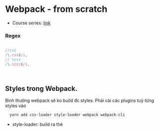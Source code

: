 # Webpack - from scratch 

* Course series: [ link ](https://www.youtube.com/watch?v=X1nxTjVDYdQ&list=PLmZPx_9ZF_sB4orswXdpThGMX9ii2uP7Z&ab_channel=SwashbucklingwithCode)

### Regex

```js

//css
/\.css$/i,
// scss
/\.scss$/i,

 
```


## Styles trong Webpack.

Bình thường webpack sẽ ko build đc styles. Phải cài các plugins tuỳ từng styles vào 

```bash
  yarn add css-loader style-loader webpack webpack-cli
```

* style-loader: build ra thẻ <style>
* css-loader: load file css 

setup rule trong file ```webpack.config.js```

## Sass 

```bash
yarn add sass sass-loader
```

add them rule vao file ```webpack.config.js```

## mini-css-extract-plugin
bình thường thì sẽ build hết vào trong main.js. tuy nhiên cài plugin này nó build hết css vào 1 file 

** them plugin 
```bash
yarn add mini-css-extract-plugin
```
